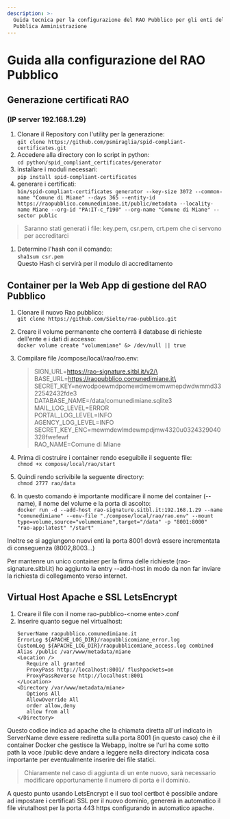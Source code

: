 ```yaml
---
description: >-
  Guida tecnica per la configurazione del RAO Pubblico per gli enti della
  Pubblica Amministrazione
---
```


# Guida alla configurazione del RAO Pubblico

## Generazione certificati RAO
### (IP server 192.168.1.29)

1. Clonare il Repository con l'utility per la generazione:\
   `git clone https://github.com/psmiraglia/spid-compliant-certificates.git`
2. Accedere alla directory con lo script in python:\
   `cd python/spid_compliant_certificates/generator`
3. installare i moduli necessari:\
   `pip install spid-compliant-certificates`
4. generare i certificati:\
   `bin/spid-compliant-certificates generator --key-size 3072 --common-name "Comune di Miane" --days 365 --entity-id https://raopubblico.comunedimiane.it/public/metadata --locality-name Miane --org-id "PA:IT-c_f190" --org-name "Comune di Miane" --sector public`

> Saranno stati generati i file: key.pem, csr.pem, crt.pem che ci servono per accreditarci

1. Determino l'hash con il comando:\
   `sha1sum csr.pem`\
   Questo Hash ci servirà per il modulo di accreditamento

## Container per la Web App di gestione del RAO Pubblico

1. Clonare il nuovo Rao pubblico:\
   `git clone https://github.com/Sielte/rao-pubblico.git`
2. Creare il volume permanente che conterrà il database di richieste dell'ente e i dati di accesso:\
   `docker volume create "volumemiane" &> /dev/null || true`
3.  Compilare file /compose/local/rao/rao.env:

    > SIGN\_URL=https://rao-signature.sitbl.it/v2/\
    > BASE\_URL=https://raopubblico.comunedimiane.it\
    > SECRET\_KEY=newodpoewmdpomewdmewomwmepdwdwmmd3322542432fde3\
    > DATABASE\_NAME=/data/comunedimiane.sqlite3\
    > MAIL\_LOG\_LEVEL=ERROR\
    > PORTAL\_LOG\_LEVEL=INFO\
    > AGENCY\_LOG\_LEVEL=INFO\
    > SECRET\_KEY\_ENC=mewmdewlmdewmpdjmw4320u0324329040328fwefewf\
    > RAO\_NAME=Comune di Miane
4. Prima di costruire i container rendo eseguibile il seguente file:\
   `chmod +x compose/local/rao/start`
5. Quindi rendo scrivibile la seguente directory:\
   `chmod 2777 rao/data`
6. In questo comando è importante modificare il nome del container (--name), il nome del volume e la porta di ascolto:\
   `docker run -d --add-host rao-signature.sitbl.it:192.168.1.29 --name "comunedimiane" --env-file "./compose/local/rao/rao.env" --mount type=volume,source="volumemiane",target="/data" -p "8001:8000" "rao-app:latest" "/start"`

Inoltre se si aggiungono nuovi enti la porta 8001 dovrà essere incrementata di conseguenza (8002,8003...)

Per mantenre un unico container per la firma delle richieste (rao-signature.sitbl.it) ho aggiunto la entry --add-host in modo da non far inviare la richiesta di collegamento verso internet.

## Virtual Host Apache e SSL LetsEncrypt

1. Creare il file con il nome rao-pubblico-\<nome ente>.conf
2. Inserire quanto segue nel virtualhost:  
   ```  
   ServerName raopubblico.comunedimiane.it
   ErrorLog ${APACHE_LOG_DIR}/raopubblicomiane_error.log
   CustomLog ${APACHE_LOG_DIR}/raopubblicomiane_access.log combined
   Alias /public /var/www/metadata/miane
   <Location />
      Require all granted
      ProxyPass http://localhost:8001/ flushpackets=on
      ProxyPassReverse http://localhost:8001
   </Location>
   <Directory /var/www/metadata/miane>
      Options All
      AllowOverride All
      order allow,deny
      allow from all
   </Directory>

Questo codice indica ad apache che la chiamata diretta all'url indicato in ServerName deve essere rediretta sulla porta 8001 (in questo caso) che è il container Docker che gestisce la Webapp, inoltre se l'url ha come sotto path la voce /public deve andare a leggere nella directory indicata cosa importante per eventualmente inserire dei file statici.

>Chiaramente nel caso di aggiunta di un ente nuovo, sarà necessario modificare opportunamente il numero di porta e il dominio.

A questo punto usando LetsEncrypt e il suo tool certbot è possibile andare ad impostare i certificati SSL per il nuovo dominio, genererà in automatico il file virutalhost per la porta 443 https configurando in automatico apache.